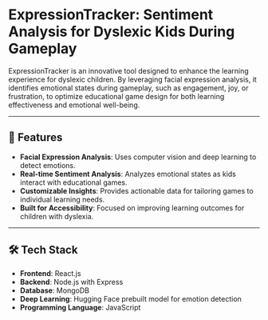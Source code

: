 # ExpressionTracker: Sentiment Analysis for Dyslexic Kids During Gameplay  

ExpressionTracker is an innovative tool designed to enhance the learning experience for dyslexic children. By leveraging facial expression analysis, it identifies emotional states during gameplay, such as engagement, joy, or frustration, to optimize educational game design for both learning effectiveness and emotional well-being.

---

## 🚀 Features  
- **Facial Expression Analysis**: Uses computer vision and deep learning to detect emotions.  
- **Real-time Sentiment Analysis**: Analyzes emotional states as kids interact with educational games.  
- **Customizable Insights**: Provides actionable data for tailoring games to individual learning needs.  
- **Built for Accessibility**: Focused on improving learning outcomes for children with dyslexia.  

---

## 🛠️ Tech Stack  
- **Frontend**: React.js  
- **Backend**: Node.js with Express  
- **Database**: MongoDB  
- **Deep Learning**: Hugging Face prebuilt model for emotion detection  
- **Programming Language**: JavaScript
